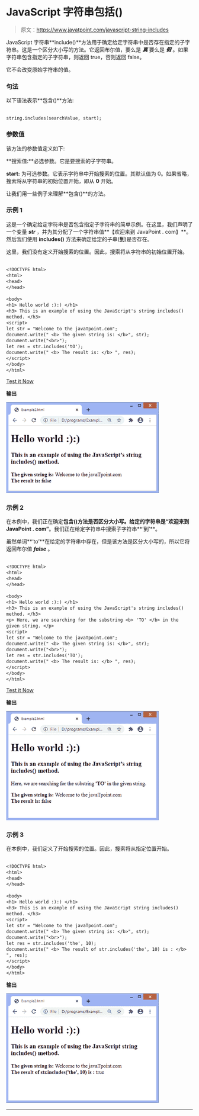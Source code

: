 # JavaScript 字符串包括()

> 原文：<https://www.javatpoint.com/javascript-string-includes>

JavaScript 字符串**include()**方法用于确定给定字符串中是否存在指定的子字符串。这是一个区分大小写的方法。它返回布尔值，要么是 ***真*** 要么是 ***假*** 。如果字符串包含指定的子字符串，则返回 true，否则返回 false。

它不会改变原始字符串的值。

### 句法

以下语法表示**包含()**方法:

```

string.includes(searchValue, start);

```

### 参数值

该方法的参数值定义如下:

**搜索值:**必选参数。它是要搜索的子字符串。

**start:** 为可选参数。它表示字符串中开始搜索的位置。其默认值为 0。如果省略，搜索将从字符串的初始位置开始，即从 **0** 开始。

让我们用一些例子来理解**包含()**的方法。

### 示例 1

这是一个确定给定字符串是否包含指定子字符串的简单示例。在这里，我们声明了一个变量 ***str*** ，并为其分配了一个字符串值**【欢迎来到 JavaPoint . com】**。然后我们使用 **includes()** 方法来确定给定的子串(**到**)是否存在。

这里，我们没有定义开始搜索的位置。因此，搜索将从字符串的初始位置开始。

```

<!DOCTYPE html>
<html>
<head>
</head>

<body>
<h1> Hello world :):) </h1>
<h3> This is an example of using the JavaScript's string includes() method. </h3>
<script>
let str = "Welcome to the javaTpoint.com";  
document.write(" <b> The given string is: </b>", str);
document.write("<br>");
let res = str.includes('tO');
document.write(" <b> The result is: </b> ", res); 
</script>
</body>
</html>

```

[Test it Now](https://www.javatpoint.com/oprweb/test.jsp?filename=javascript-string-includes1)

**输出**

![JavaScript string includes()](img/9f21b3a9a37e36cc1f951edfbd8bcb2a.png)

### 示例 2

在本例中，我们正在确定**包含()**方法是否区分大小写。给定的字符串是**“欢迎来到 JavaPoint . com”**。我们正在给定字符串中搜索子字符串**‘到’**。

虽然单词**‘to’**在给定的字符串中存在，但是该方法是区分大小写的，所以它将返回布尔值 ***false*** 。

```

<!DOCTYPE html>
<html>
<head>
</head>

<body>
<h1> Hello world :):) </h1>
<h3> This is an example of using the JavaScript's string includes() method. </h3>
<p> Here, we are searching for the substring <b> 'TO' </b> in the given string. </p>
<script>
let str = "Welcome to the javaTpoint.com";  
document.write(" <b> The given string is: </b>", str);
document.write("<br>");
let res = str.includes('TO');
document.write(" <b> The result is: </b> ", res); 
</script>
</body>
</html>

```

[Test it Now](https://www.javatpoint.com/oprweb/test.jsp?filename=javascript-string-includes2)

**输出**

![JavaScript string includes()](img/c099ea281afda49d086ed11af697e233.png)

### 示例 3

在本例中，我们定义了开始搜索的位置。因此，搜索将从指定位置开始。

```

<!DOCTYPE html>
<html>
<head>
</head>

<body>
<h1> Hello world :):) </h1>
<h3> This is an example of using the JavaScript string includes() method. </h3>
<script>
let str = "Welcome to the javaTpoint.com";  
document.write(" <b> The given string is: </b>", str);
document.write("<br>");
let res = str.includes('the', 10);
document.write(" <b> The result of str.includes('the', 10) is : </b> ", res); 
</script>
</body>
</html>

```

**输出**

![JavaScript string includes()](img/c410a4867c7e743be0716f0814f5e876.png)

* * *